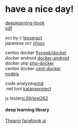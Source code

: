# have a nice day!

[deeplearning-book](https://github.com/exacity/deeplearningbook-chinese)  
[pdf](https://github.com/exacity/deeplearningbook-chinese/releases/download/v0.5-beta/dlbook_cn_v0.5-beta.pdf)  

ocr by c [tesseract](https://github.com/tesseract-ocr/tesseract)  
japanese ocr [nhocr](https://github.com/fireae/nhocr) 

centos docker [flyceek/docker](https://github.com/flyceek/docker)  
docker android [docker-android](https://github.com/nekocode/docker-android)  
docker php [php-docker](https://github.com/vkyii/docker)  
centos docker [cent-docker](https://github.com/internavenue/dockerfiles)  
[nodejs](https://github.com/nodejs/node)  

code analyzer[pmd](https://github.com/pmd/pmd)  
.net tool [katanaproject](https://github.com/icyjiang/katanaproject)

js tester[tc39/test262](https://github.com/tc39/test262)  

#### deep learning library
[Theano](https://github.com/Theano/Theano)
[facebook ai](https://github.com/facebookresearch/ParlAI)


